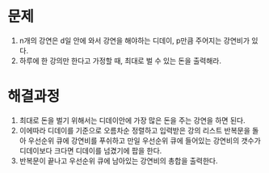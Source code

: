 # 문제

1. n개의 강연은 d일 안에 와서 강연을 해야하는 디데이, p만큼 주어지는 강연비가 있다.
2. 하루에 한 강의만 한다고 가정할 때, 최대로 벌 수 있는 돈을 출력해라.



# 해결과정

1. 최대로 돈을 벌기 위해서는 디데이안에 가장 많은 돈을 주는 강연을 하면 된다.
2. 이에따라 디데이를 기준으로 오름차순 정렬하고 입력받은 강의 리스트 반복문을 돌아 우선순위 큐에 강연비를 푸쉬하고 만일 우선순위 큐에 들어있는 강연비의 갯수가 디데이보다 크다면 디데이를 넘겼기에 팝을 한다.
3. 반복문이 끝나고 우선순위 큐에 남아있는 강연비의 총합을 출력한다.